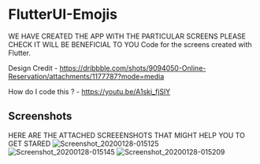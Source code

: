 # FlutterUI-Emojis
 WE HAVE CREATED THE APP WITH THE PARTICULAR SCREENS PLEASE CHECK IT WILL BE BENEFICIAL TO YOU
Code for the screens created with Flutter.

Design Credit - https://dribbble.com/shots/9094050-Online-Reservation/attachments/1177787?mode=media

How do I code this ? - https://youtu.be/A1ski_fjSlY

## Screenshots
 HERE ARE THE ATTACHED SCREEENSHOTS THAT MIGHT HELP YOU TO GET STARED
![Screenshot_20200128-015125](https://user-images.githubusercontent.com/8137504/73211386-24574e00-4172-11ea-92ee-91f31c5a3dfa.png)
![Screenshot_20200128-015145](https://user-images.githubusercontent.com/8137504/73211387-24574e00-4172-11ea-9430-dd602298d45a.png)
![Screenshot_20200128-015209](https://user-images.githubusercontent.com/8137504/73211388-24efe480-4172-11ea-9e3f-bf391725b515.png)
